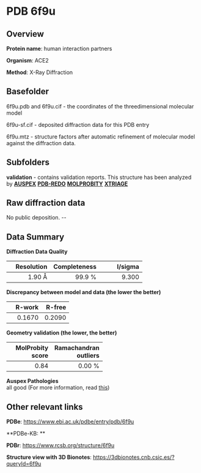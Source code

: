 # PDB 6f9u

## Overview

**Protein name**: human interaction partners

**Organism**: ACE2

**Method**: X-Ray Diffraction



## Basefolder

6f9u.pdb and 6f9u.cif - the coordinates of the threedimensional molecular model

6f9u-sf.cif - deposited diffraction data for this PDB entry

6f9u.mtz - structure factors after automatic refinement of molecular model against the diffraction data.

## Subfolders





**validation** - contains validation reports. This structure has been analyzed by [**AUSPEX**](https://github.com/thorn-lab/coronavirus_structural_task_force/tree/master/pdb/human_interaction_partners/ACE2/6f9u/validation/auspex) [**PDB-REDO**](https://github.com/thorn-lab/coronavirus_structural_task_force/tree/master/pdb/human_interaction_partners/ACE2/6f9u/validation/pdb-redo) [**MOLPROBITY**](https://github.com/thorn-lab/coronavirus_structural_task_force/tree/master/pdb/human_interaction_partners/ACE2/6f9u/validation/molprobity) [**XTRIAGE**](https://github.com/thorn-lab/coronavirus_structural_task_force/blob/master/pdb/human_interaction_partners/ACE2/6f9u/validation/Xtriage_output.log)  



## Raw diffraction data

No public deposition. --<br> 

## Data Summary
**Diffraction Data Quality**

|   | Resolution | Completeness| I/sigma |
|---|-------------:|----------------:|--------------:|
|   |1.90 Å|99.9  %|<img width=50/>9.300|

**Discrepancy between model and data (the lower the better)**

|   | **R-work**| **R-free**   
|---|-------------:|----------------:|           
||  0.1670|  0.2090|

**Geometry validation (the lower, the better)**

|   |**MolProbity<br>score**| **Ramachandran<br>outliers** 
|---|-------------:|----------------:|
||  0.84|  0.00 %|

**Auspex Pathologies**<br> all good (For more information, read [this](https://github.com/thorn-lab/coronavirus_structural_task_force/blob/master/pdb/human_interaction_partners/ACE2/6f9u/validation/auspex/6f9u_auspex_comments.txt))

 



## Other relevant links 
**PDBe**:  https://www.ebi.ac.uk/pdbe/entry/pdb/6f9u

**PDBe-KB: ** 
 
**PDBr**: https://www.rcsb.org/structure/6f9u 

**Structure view with 3D Bionotes**: https://3dbionotes.cnb.csic.es/?queryId=6f9u

